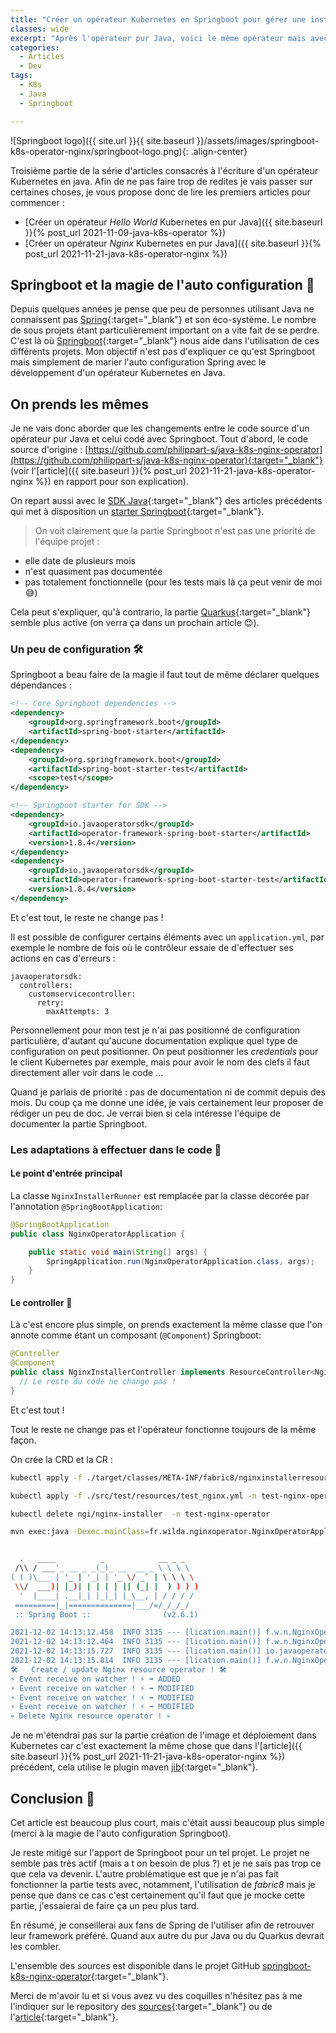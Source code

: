 ```yaml
---
title: "Créer un opérateur Kubernetes en Springboot pour gérer une instance Nginx."
classes: wide
excerpt: "Après l'opérateur pur Java, voici le même opérateur mais avec Springboot."
categories:
  - Articles
  - Dev
tags:
  - K8s
  - Java
  - Springboot

---
```


![Springboot logo]({{ site.url }}{{ site.baseurl }}/assets/images/springboot-k8s-operator-nginx/springboot-logo.png){: .align-center}

Troisième partie de la série d'articles consacrés à l'écriture d'un opérateur Kubernetes en java.
Afin de ne pas faire trop de redites je vais passer sur certaines choses, je vous propose donc de lire les premiers articles pour commencer :
 - [Créer un opérateur _Hello World_ Kubernetes en pur Java]({{ site.baseurl }}{% post_url 2021-11-09-java-k8s-operator %}) 
 - [Créer un opérateur _Nginx_ Kubernetes en pur Java]({{ site.baseurl }}{% post_url 2021-11-21-java-k8s-operator-nginx %}) 

## Springboot et la magie de l'auto configuration 💫

Depuis quelques années je pense que peu de personnes utilisant Java ne connaissent pas [Spring](https://spring.io/){:target="_blank"} et son éco-système.
Le nombre de sous projets étant particulièrement important on a vite fait de se perdre.
C'est là où [Springboot](https://spring.io/projects/spring-boot){:target="_blank"} nous aide dans l'utilisation de ces différents projets.
Mon objectif n'est pas d'expliquer ce qu'est Springboot mais simplement de marier l'auto configuration Spring avec le développement d'un opérateur Kubernetes en Java.

## On prends les mêmes 

Je ne vais donc aborder que les changements entre le code source d'un opérateur pur Java et celui codé avec Springboot.
Tout d'abord, le code source d'origine : [https://github.com/philippart-s/java-k8s-nginx-operator](https://github.com/philippart-s/java-k8s-nginx-operator){:target="_blank"} (voir l'[article]({{ site.baseurl }}{% post_url 2021-11-21-java-k8s-operator-nginx %}) en rapport pour son explication).

On repart aussi avec le [SDK Java](https://javaoperatorsdk.io/){:target="_blank"} des articles précédents qui met à disposition un [starter Springboot](https://github.com/java-operator-sdk/operator-framework-spring-boot-starter){:target="_blank"}.

> On voit clairement que la partie Springboot n'est pas une priorité de l'équipe projet : 
 - elle date de plusieurs mois
 - n'est quasiment pas documentée
 - pas totalement fonctionnelle (pour les tests mais là ça peut venir de moi 😅)

Cela peut s'expliquer, qu'à contrario, la partie [Quarkus](https://github.com/quarkiverse/quarkus-operator-sdk){:target="_blank"} semble plus active (on verra ça dans un prochain article 😉).

### Un peu de configuration 🛠️

Springboot a beau faire de la magie il faut tout de même déclarer quelques dépendances :
```xml
<!-- Core Springboot dependencies -->
<dependency>
	<groupId>org.springframework.boot</groupId>
	<artifactId>spring-boot-starter</artifactId>
</dependency>
<dependency>
	<groupId>org.springframework.boot</groupId>
	<artifactId>spring-boot-starter-test</artifactId>
	<scope>test</scope>
</dependency>

<!-- Springboot starter for SDK -->
<dependency>
	<groupId>io.javaoperatorsdk</groupId>
	<artifactId>operator-framework-spring-boot-starter</artifactId>
	<version>1.8.4</version>
</dependency>
<dependency>
	<groupId>io.javaoperatorsdk</groupId>
	<artifactId>operator-framework-spring-boot-starter-test</artifactId>
	<version>1.8.4</version>
</dependency>
```

Et c'est tout, le reste ne change pas !

Il est possible de configurer certains éléments avec un `application.yml`, par exemple le nombre de fois où le contrôleur essaie de d'effectuer ses actions en cas d'erreurs : 
```ỳaml
javaoperatorsdk:
  controllers:
    customservicecontroller:
      retry:
        maxAttempts: 3
```
Personnellement pour mon test je n'ai pas positionné de configuration particulière, d'autant qu'aucune documentation explique quel type de configuration on peut positionner.
On peut positionner les _credentials_ pour le client Kubernetes par exemple, mais pour avoir le nom des clefs il faut directement aller voir dans le code ... 

Quand je parlais de priorité : pas de documentation ni de commit depuis des mois.
Du coup ça me donne une idée, je vais certainement leur proposer de rédiger un peu de doc.
Je verrai bien si cela intéresse l'équipe de documenter la partie Springboot.
### Les adaptations à effectuer dans le code 📝

#### Le point d'entrée principal

La classe `NginxInstallerRunner` est remplacée par la classe décorée par l'annotation `@SpringBootApplication`: 
```java
@SpringBootApplication
public class NginxOperatorApplication {

	public static void main(String[] args) {
		SpringApplication.run(NginxOperatorApplication.class, args);
	}
}
```

#### Le controller 🤖

Là c'est encore plus simple, on prends exactement la même classe que l'on annote comme étant un composant (`@Component`) Springboot:
```java
@Controller
@Component
public class NginxInstallerController implements ResourceController<NginxInstallerResource> {
  // Le reste du code ne change pas !
}
```

Et c'est tout ! 

Tout le reste ne change pas et l'opérateur fonctionne toujours de la même façon.

On crée la CRD et la CR : 
```bash
kubectl apply -f ./target/classes/META-INF/fabric8/nginxinstallerresources.fr.wilda-v1.yml

kubectl apply -f ./src/test/resources/test_nginx.yml -n test-nginx-operator

kubectl delete ngi/nginx-installer  -n test-nginx-operator
```

```bash
mvn exec:java -Dexec.mainClass=fr.wilda.nginxoperator.NginxOperatorApplication


  .   ____          _            __ _ _
 /\\ / ___'_ __ _ _(_)_ __  __ _ \ \ \ \
( ( )\___ | '_ | '_| | '_ \/ _` | \ \ \ \
 \\/  ___)| |_)| | | | | || (_| |  ) ) ) )
  '  |____| .__|_| |_|_| |_\__, | / / / /
 =========|_|==============|___/=/_/_/_/
 :: Spring Boot ::                (v2.6.1)

2021-12-02 14:13:12.458  INFO 3135 --- [lication.main()] f.w.n.NginxOperatorApplication           : Starting NginxOperatorApplication using Java 11.0.11 on NB101738SPC3700 with PID 
2021-12-02 14:13:12.464  INFO 3135 --- [lication.main()] f.w.n.NginxOperatorApplication           : No active profile set, falling back to default profiles: default
2021-12-02 14:13:15.727  INFO 3135 --- [lication.main()] io.javaoperatorsdk.operator.Operator     : Registered Controller: 'nginxinstallercontroller' for CRD: 'class fr.wilda.nginxoperator.resource.NginxInstallerResource' for namespace(s): [all namespaces]
2021-12-02 14:13:15.814  INFO 3135 --- [lication.main()] f.w.n.NginxOperatorApplication           : Started NginxOperatorApplication in 4.405 seconds (JVM running for 22.302)
🛠️   Create / update Nginx resource operator ! 🛠️
⚡ Event receive on watcher ! ⚡ ➡️ ADDED
⚡ Event receive on watcher ! ⚡ ➡️ MODIFIED
⚡ Event receive on watcher ! ⚡ ➡️ MODIFIED
⚡ Event receive on watcher ! ⚡ ➡️ MODIFIED
💀 Delete Nginx resource operator ! 💀
```

Je ne m'étendrai pas sur la partie création de l'image et déploiement dans Kubernetes car c'est exactement la même chose que dans l'[article]({{ site.baseurl }}{% post_url 2021-11-21-java-k8s-operator-nginx %}) précédent, cela utilise le plugin maven [jib](https://github.com/GoogleContainerTools/jib/tree/master/jib-maven-plugin){:target="_blank"}.

## Conclusion 🧐

Cet article est beaucoup plus court, mais c'était aussi beaucoup plus simple (merci à la magie de l'auto configuration Springboot).

Je reste mitigé sur l'apport de Springboot pour un tel projet.
Le projet ne semble pas très actif (mais a t on besoin de plus ?) et je ne sais pas trop ce que cela va devenir.
L'autre problématique est que je n'ai pas fait fonctionner la partie tests avec, notamment, l'utilisation de _fabric8_ mais je pense que dans ce cas c'est certainement qu'il faut que je mocke cette partie, j'essaierai de faire ça un peu plus tard.

En résumé, je conseillerai aux fans de Spring de l'utiliser afin de retrouver leur framework préféré.
Quand aux autre du pur Java ou du Quarkus devrait les combler.

L'ensemble des sources est disponible dans le projet GitHub [springboot-k8s-nginx-operator](https://github.com/philippart-s/springboot-k8s-nginx-operator){:target="_blank"}.

Merci de m'avoir lu et si vous avez vu des coquilles n'hésitez pas à me l'indiquer sur le repository des [sources](https://github.com/philippart-s/springboot-k8s-nginx-operator){:target="_blank"} ou de l'[article](https://github.com/philippart-s/blog){:target="_blank"}.

